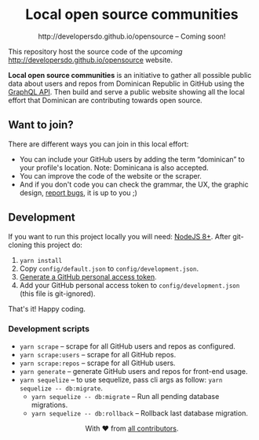 <h1 align=center>Local open source communities</h1>
<p align=center>http://developersdo.github.io/opensource  – Coming soon!</p>

This repository host the source code of the _upcoming_ http://developersdo.github.io/opensource website.

**Local open source communities** is an initiative to gather all possible public data about users and repos from Dominican Republic in GitHub using the [GraphQL API](https://developer.github.com/v4/). Then build and serve a public website showing all the local effort that Dominican are contributing towards open source.

## Want to join?

There are different ways you can join in this local effort:

 - You can include your GitHub users by adding the term “dominican” to your profile's location. Note: Dominicana is also accepted.
 - You can improve the code of the website or the scraper.
 - And if you don't code you can check the grammar, the UX, the graphic design, [report bugs](https://github.com/developersdo/opensource/issues/new), it is up to you ;)
 
## Development
 
If you want to run this project locally you will need: [NodeJS 8+](https://nodejs.org/en/). After git-cloning this project do:

 1. `yarn install`
 2. Copy `config/default.json` to `config/development.json`.
 3. [Generate a GitHub personal access token](https://help.github.com/articles/creating-a-personal-access-token-for-the-command-line/).
 4. Add your GitHub personal access token to `config/development.json` (this file is git-ignored).

That's it! Happy coding.

### Development scripts

 - `yarn scrape` – scrape for all GitHub users and repos as configured.
 - `yarn scrape:users` – scrape for all GitHub repos.
 - `yarn scrape:repos` – scrape for all GitHub users.
 - `yarn generate` – generate GitHub users and repos for front-end usage.
 - `yarn sequelize` – to use sequelize, pass cli args as follow: `yarn sequelize -- db:migrate`.
   - `yarn sequelize -- db:migrate` – Run all pending database migrations.
   - `yarn sequelize -- db:rollback` – Rollback last database migration.

<div align=center>
With ♥︎ from <a href="https://github.com/developersdo/opensource/graphs/contributors">all contributors</a>.
</div>
